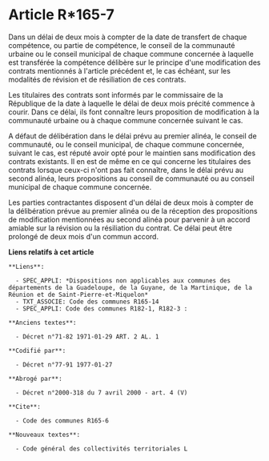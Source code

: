 # Article R*165-7

Dans un délai de deux mois à compter de la date de transfert de chaque compétence, ou partie de compétence, le conseil de la
communauté urbaine ou le conseil municipal de chaque commune concernée à laquelle est transférée la compétence délibère sur
le principe d'une modification des contrats mentionnés à l'article précédent et, le cas échéant, sur les modalités de
révision et de résiliation de ces contrats.

Les titulaires des contrats sont informés par le commissaire de la République de la date à laquelle le délai de deux mois
précité commence à courir. Dans ce délai, ils font connaître leurs proposition de modification à la communauté urbaine ou à
chaque commune concernée suivant le cas.

A défaut de délibération dans le délai prévu au premier alinéa, le conseil de communauté, ou le conseil municipal, de chaque
commune concernée, suivant le cas, est réputé avoir opté pour le maintien sans modification des contrats existants. Il en est
de même en ce qui concerne les titulaires des contrats lorsque ceux-ci n'ont pas fait connaître, dans le délai prévu au
second alinéa, leurs propositions au conseil de communauté ou au conseil municipal de chaque commune concernée.

Les parties contractantes disposent d'un délai de deux mois à compter de la délibération prévue au premier alinéa ou de la
réception des propositions de modification mentionnées au second alinéa pour parvenir à un accord amiable sur la révision ou
la résiliation du contrat. Ce délai peut être prolongé de deux mois d'un commun accord.

**Liens relatifs à cet article**

	**Liens**:

	  - SPEC_APPLI: *Dispositions non applicables aux communes des départements de la Guadeloupe, de la Guyane, de la Martinique, de la Réunion et de Saint-Pierre-et-Miquelon*
	  - TXT_ASSOCIE: Code des communes R165-14
	  - SPEC_APPLI: Code des communes R182-1, R182-3 :

	**Anciens textes**:

	  - Décret n°71-82 1971-01-29 ART. 2 AL. 1

	**Codifié par**:

	  - Décret n°77-91 1977-01-27

	**Abrogé par**:

	  - Décret n°2000-318 du 7 avril 2000 - art. 4 (V)

	**Cite**:

	  - Code des communes R165-6

	**Nouveaux textes**:

	  - Code général des collectivités territoriales L
